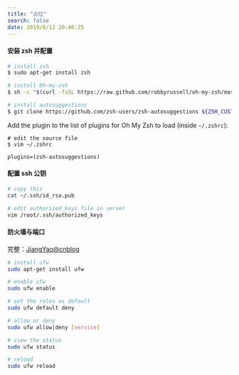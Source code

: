 ```yaml
---
title: "占位"
search: false
date: 2019/8/12 20:46:25
---
```


#### 安装 zsh 并配置

```sh
# install zsh
$ sudo apt-get install zsh

# install 0h-my-zsh
$ sh -c "$(curl -fsSL https://raw.github.com/robbyrussell/oh-my-zsh/master/tools/install.sh)"

# install autosuggestions
$ git clone https://github.com/zsh-users/zsh-autosuggestions ${ZSH_CUSTOM:-~/.oh-my-zsh/custom}/plugins/zsh-autosuggestions
```

Add the plugin to the list of plugins for Oh My Zsh to load (inside `~/.zshrc`):

```vim
# edit the source file
$ vim ~/.zshrc

plugins=(zsh-autosuggestions)
```

#### 配置 ssh 公钥

```sh
# copy this
cat ~/.ssh/id_rsa.pub

# edit authorized_keys file in server
vim /root/.ssh/authorized_keys
```

#### 防火墙与端口

完整：[JiangYao@cnblog](https://www.cnblogs.com/jiangyao/archive/2010/05/19/1738909.html)

```sh
# install ufw
sudo apt-get install ufw

# enable ufw
sudo ufw enable

# set the roles as default
sudo ufw default deny

# allow or deny
sudo ufw allow|deny [service]

# view the status
sudo ufw status

# reload
sudo ufw reload
```